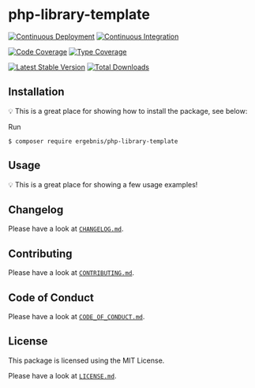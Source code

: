 # php-library-template

[![Continuous Deployment](https://github.com/ergebnis/php-library-template/workflows/Continuous%20Deployment/badge.svg?branch=master)](https://github.com/ergebnis/php-library-template/actions)
[![Continuous Integration](https://github.com/ergebnis/php-library-template/workflows/Continuous%20Integration/badge.svg?branch=master)](https://github.com/ergebnis/php-library-template/actions)

[![Code Coverage](https://codecov.io/gh/ergebnis/php-library-template/branch/master/graph/badge.svg)](https://codecov.io/gh/ergebnis/php-library-template)
[![Type Coverage](https://shepherd.dev/github/ergebnis/php-library-template/coverage.svg)](https://shepherd.dev/github/ergebnis/php-library-template)

[![Latest Stable Version](https://poser.pugx.org/ergebnis/php-library-template/v/stable)](https://packagist.org/packages/ergebnis/php-library-template)
[![Total Downloads](https://poser.pugx.org/ergebnis/php-library-template/downloads)](https://packagist.org/packages/ergebnis/php-library-template)

## Installation

:bulb: This is a great place for showing how to install the package, see below:

Run

```
$ composer require ergebnis/php-library-template
```

## Usage

:bulb: This is a great place for showing a few usage examples!

## Changelog

Please have a look at [`CHANGELOG.md`](CHANGELOG.md).

## Contributing

Please have a look at [`CONTRIBUTING.md`](.github/CONTRIBUTING.md).

## Code of Conduct

Please have a look at [`CODE_OF_CONDUCT.md`](.github/CODE_OF_CONDUCT.md).

## License

This package is licensed using the MIT License.

Please have a look at [`LICENSE.md`](LICENSE.md).
